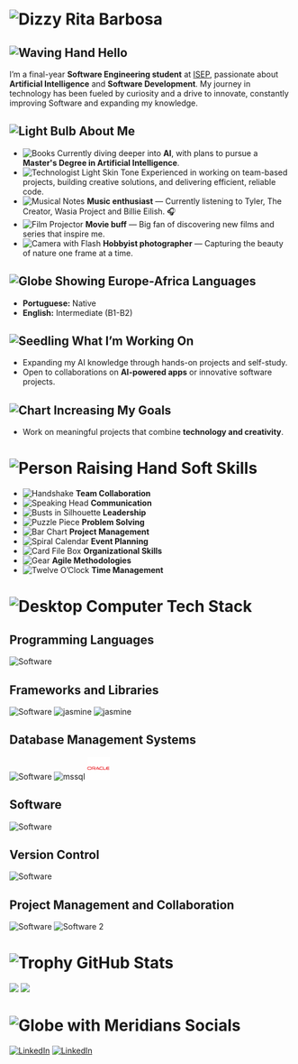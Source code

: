 # <img src="https://raw.githubusercontent.com/Tarikul-Islam-Anik/Animated-Fluent-Emojis/master/Emojis/Smilies/Dizzy.png" alt="Dizzy" width="25" height="25" /> Rita Barbosa

## <img src="https://raw.githubusercontent.com/Tarikul-Islam-Anik/Animated-Fluent-Emojis/master/Emojis/Hand%20gestures/Waving%20Hand.png" alt="Waving Hand" width="25" height="25" /> Hello  

I’m a final-year **Software Engineering student** at [ISEP](https://www.isep.ipp.pt/), passionate about **Artificial Intelligence** and **Software Development**. My journey in technology has been fueled by curiosity and a drive to innovate, constantly improving Software and expanding my knowledge.

## <img src="https://raw.githubusercontent.com/Tarikul-Islam-Anik/Animated-Fluent-Emojis/master/Emojis/Objects/Light%20Bulb.png" alt="Light Bulb" width="25" height="25" /> About Me  

- <img src="https://raw.githubusercontent.com/Tarikul-Islam-Anik/Animated-Fluent-Emojis/master/Emojis/Objects/Books.png" alt="Books" width="25" height="25" /> Currently diving deeper into **AI**, with plans to pursue a **Master's Degree in Artificial Intelligence**.  
- <img src="https://raw.githubusercontent.com/Tarikul-Islam-Anik/Animated-Fluent-Emojis/master/Emojis/People%20with%20professions/Technologist%20Light%20Skin%20Tone.png" alt="Technologist Light Skin Tone" width="25" height="25" /> Experienced in working on team-based projects, building creative solutions, and delivering efficient, reliable code.  
- <img src="https://raw.githubusercontent.com/Tarikul-Islam-Anik/Animated-Fluent-Emojis/master/Emojis/Objects/Musical%20Notes.png" alt="Musical Notes" width="25" height="25" /> **Music enthusiast** — Currently listening to Tyler, The Creator, Wasia Project and Billie Eilish. 🎧  
- <img src="https://raw.githubusercontent.com/Tarikul-Islam-Anik/Animated-Fluent-Emojis/master/Emojis/Objects/Film%20Projector.png" alt="Film Projector" width="25" height="25" /> **Movie buff** — Big fan of discovering new films and series that inspire me.  
- <img src="https://raw.githubusercontent.com/Tarikul-Islam-Anik/Animated-Fluent-Emojis/master/Emojis/Objects/Camera%20with%20Flash.png" alt="Camera with Flash" width="25" height="25" /> **Hobbyist photographer** — Capturing the beauty of nature one frame at a time.  

## <img src="https://raw.githubusercontent.com/Tarikul-Islam-Anik/Animated-Fluent-Emojis/master/Emojis/Travel%20and%20places/Globe%20Showing%20Europe-Africa.png" alt="Globe Showing Europe-Africa" width="25" height="25" /> Languages

- **Portuguese:** Native
- **English:** Intermediate (B1-B2)

## <img src="https://raw.githubusercontent.com/Tarikul-Islam-Anik/Animated-Fluent-Emojis/master/Emojis/Animals/Seedling.png" alt="Seedling" width="25" height="25" /> What I’m Working On  

- Expanding my AI knowledge through hands-on projects and self-study.  
- Open to collaborations on **AI-powered apps** or innovative software projects.  

## <img src="https://raw.githubusercontent.com/Tarikul-Islam-Anik/Animated-Fluent-Emojis/master/Emojis/Objects/Chart%20Increasing.png" alt="Chart Increasing" width="25" height="25" /> My Goals  

- Work on meaningful projects that combine **technology and creativity**.  

# <img src="https://raw.githubusercontent.com/Tarikul-Islam-Anik/Animated-Fluent-Emojis/master/Emojis/People/Person%20Raising%20Hand.png" alt="Person Raising Hand" width="25" height="25" /> Soft Skills

- <img src="https://raw.githubusercontent.com/Tarikul-Islam-Anik/Animated-Fluent-Emojis/master/Emojis/Hand%20gestures/Handshake.png" alt="Handshake" width="25" height="25" /> **Team Collaboration**
- <img src="https://raw.githubusercontent.com/Tarikul-Islam-Anik/Animated-Fluent-Emojis/master/Emojis/People/Speaking%20Head.png" alt="Speaking Head" width="25" height="25" /> **Communication**
- <img src="https://raw.githubusercontent.com/Tarikul-Islam-Anik/Animated-Fluent-Emojis/master/Emojis/People/Busts%20in%20Silhouette.png" alt="Busts in Silhouette" width="25" height="25" /> **Leadership**
- <img src="https://raw.githubusercontent.com/Tarikul-Islam-Anik/Animated-Fluent-Emojis/master/Emojis/Activities/Puzzle%20Piece.png" alt="Puzzle Piece" width="25" height="25" /> **Problem Solving**
- <img src="https://raw.githubusercontent.com/Tarikul-Islam-Anik/Animated-Fluent-Emojis/master/Emojis/Objects/Bar%20Chart.png" alt="Bar Chart" width="25" height="25" /> **Project Management**
- <img src="https://raw.githubusercontent.com/Tarikul-Islam-Anik/Animated-Fluent-Emojis/master/Emojis/Objects/Spiral%20Calendar.png" alt="Spiral Calendar" width="25" height="25" /> **Event Planning**
- <img src="https://raw.githubusercontent.com/Tarikul-Islam-Anik/Animated-Fluent-Emojis/master/Emojis/Objects/Card%20File%20Box.png" alt="Card File Box" width="25" height="25" /> **Organizational Skills**
- <img src="https://raw.githubusercontent.com/Tarikul-Islam-Anik/Animated-Fluent-Emojis/master/Emojis/Objects/Gear.png" alt="Gear" width="25" height="25" /> **Agile Methodologies**
- <img src="https://raw.githubusercontent.com/Tarikul-Islam-Anik/Animated-Fluent-Emojis/master/Emojis/Travel%20and%20places/Twelve O’Clock.png" alt="Twelve O’Clock" width="25" height="25" /> **Time Management**

# <img src="https://raw.githubusercontent.com/Tarikul-Islam-Anik/Animated-Fluent-Emojis/master/Emojis/Objects/Desktop%20Computer.png" alt="Desktop Computer" width="25" height="25" /> Tech Stack

## Programming Languages

![Software](https://skillicons.dev/icons?i=c,cpp,cs,java,js,ts,html,css&perline=8)

## Frameworks and Libraries

<p align="left">
  <a>
    <img src="https://skillicons.dev/icons?i=net,angular,express,threejs,nodejs,cypress&perline=8" alt="Software" />
  </a>
  <a>
    <img src="https://www.vectorlogo.zone/logos/jasmine/jasmine-icon.svg" alt="jasmine" width="42" height="42" />
  </a>
   <a>
    <img src="https://go-skill-icons.vercel.app/api/icons?i=swagger" alt="jasmine"/>
  </a>
</p>

## Database Management Systems

<p align="left">
  <a>
    <img src="https://skillicons.dev/icons?i=mysql,sqlite,mongodb&perline=3" alt="Software" />
  </a>
  <a>
    <img src="https://www.svgrepo.com/show/303229/microsoft-sql-server-logo.svg" alt="mssql" width="40" height="40" />
  </a>
  <a>
    <img src="https://raw.githubusercontent.com/devicons/devicon/master/icons/oracle/oracle-original.svg" alt="oracle" width="40" height="40" />
  </a>
</p>

## Software

![Software](https://skillicons.dev/icons?i=idea,vscode,visualstudio,postman&perline=8)

## Version Control

![Software](https://skillicons.dev/icons?i=git,github,bitbucket&perline=8)

## Project Management and Collaboration

<p align="left">
  <a>
    <img src="https://go-skill-icons.vercel.app/api/icons?i=jira,notion,slack&perline=8" alt="Software" />
  </a>
  <a>
    <img src="https://simpleskill.icons.workers.dev/svg?i=trello,clickup&perline=2" alt="Software 2"/>
  </a>
</p>

# <img src="https://raw.githubusercontent.com/Tarikul-Islam-Anik/Animated-Fluent-Emojis/master/Emojis/Activities/Trophy.png" alt="Trophy" width="25" height="25" /> GitHub Stats

![](https://github-readme-stats.vercel.app/api?username=rita-barbosa&theme=tokyonight&hide_border=false&include_all_commits=false&count_private=false)
![](https://github-readme-streak-stats.herokuapp.com/?user=rita-barbosa&theme=tokyonight&hide_border=false)

# <img src="https://raw.githubusercontent.com/Tarikul-Islam-Anik/Animated-Fluent-Emojis/master/Emojis/Travel%20and%20places/Globe%20with%20Meridians.png" alt="Globe with Meridians" width="25" height="25" /> Socials

[![LinkedIn](https://skillicons.dev/icons?i=linkedin)](https://linkedin.com/in/rita-barbosa-524703313)
[![LinkedIn](https://skillicons.dev/icons?i=gmail)](mailto:ritabfbarbosa@gmail.com)
